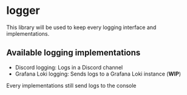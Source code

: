# logger

This library will be used to keep every logging interface and implementations.

## Available logging implementations

- Discord logging: Logs in a Discord channel
- Grafana Loki logging: Sends logs to a Grafana Loki instance (**WIP**)

Every implementations still send logs to the console
